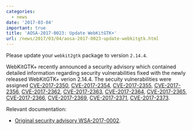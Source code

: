 ```yaml
---
categories:
  - news
date: '2017-03-04'
important: true
title: 'AOSA-2017-0023: Update WebKitGTK+'
url: /news/2017/03/04/aosa-2017-0023-update-webkitgtk.html
---
```



Please update your `webkit2gtk` package to version `2.14.4`.

WebKitGTK+ recently announced a security advisory which contained detailed information regarding security vulnerabilities fixed with the newly released WebKitGTK+ verion 2.14.4. The secuity vulnerabilities were assigned [CVE-2017-2350](https://cve.mitre.org/cgi-bin/cvename.cgi?name=CVE-2017-2350), [CVE-2017-2354](https://cve.mitre.org/cgi-bin/cvename.cgi?name=CVE-2017-2354), [CVE-2017-2355](https://cve.mitre.org/cgi-bin/cvename.cgi?name=CVE-2017-2355), [CVE-2017-2356](https://cve.mitre.org/cgi-bin/cvename.cgi?name=CVE-2017-2356), [CVE-2017-2362](https://cve.mitre.org/cgi-bin/cvename.cgi?name=CVE-2017-2362), [CVE-2017-2363](https://cve.mitre.org/cgi-bin/cvename.cgi?name=CVE-2017-2363), [CVE-2017-2364](https://cve.mitre.org/cgi-bin/cvename.cgi?name=CVE-2017-2364), [CVE-2017-2365](https://cve.mitre.org/cgi-bin/cvename.cgi?name=CVE-2017-2365), [CVE-2017-2366](https://cve.mitre.org/cgi-bin/cvename.cgi?name=CVE-2017-2366), [CVE-2017-2369](https://cve.mitre.org/cgi-bin/cvename.cgi?name=CVE-2017-2369), [CVE-2017-2371](https://cve.mitre.org/cgi-bin/cvename.cgi?name=CVE-2017-2371), [CVE-2017-2373](https://cve.mitre.org/cgi-bin/cvename.cgi?name=CVE-2017-2373).

Relevant documentation:

- [Original security advisory WSA-2017-0002](https://webkitgtk.org/security/WSA-2017-0002.html).